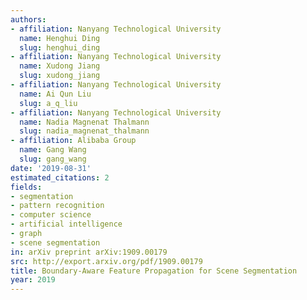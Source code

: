 ```yaml
---
authors:
- affiliation: Nanyang Technological University
  name: Henghui Ding
  slug: henghui_ding
- affiliation: Nanyang Technological University
  name: Xudong Jiang
  slug: xudong_jiang
- affiliation: Nanyang Technological University
  name: Ai Qun Liu
  slug: a_q_liu
- affiliation: Nanyang Technological University
  name: Nadia Magnenat Thalmann
  slug: nadia_magnenat_thalmann
- affiliation: Alibaba Group
  name: Gang Wang
  slug: gang_wang
date: '2019-08-31'
estimated_citations: 2
fields:
- segmentation
- pattern recognition
- computer science
- artificial intelligence
- graph
- scene segmentation
in: arXiv preprint arXiv:1909.00179
src: http://export.arxiv.org/pdf/1909.00179
title: Boundary-Aware Feature Propagation for Scene Segmentation
year: 2019
---
```

